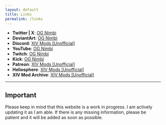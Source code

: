 ```yaml
---
layout: default
title: Links
permalink: /links
---
```


- **Twitter | X**: [OG Nimbi][Twitter]
- **DeviantArt**: [OG Nimbi][DeviantArt]
- **Discord**: [XIV Mods [Unofficial]][Discord]
- **YouTube**: [OG Nimbi][YouTube]
- **Twitch**: [OG Nimbi][Twitch]
- **Kick**: [OG Nimbi][Kick]
- **Patreon**: [XIV Mods [Unofficial]][Patreon]
- **Heliosphere**: [XIV Mods [Unofficial]][Heliosphere]
- **XIV Mod Archive**: [XIV Mods [Unofficial]][XIVModArchive]

---

## Important
Please keep in mind that this website is a work in progress. I am actively updating it as I am able. If there is any missing information, please be patient and it will be added as soon as possible.

[Twitter]: https://x.com/og_nimbi
[DeviantArt]: https://www.deviantart.com/og-nimbi
[Discord]: https://discord.gg/Kpt8GeNqgS
[YouTube]: https://www.youtube.com/@og_nimbi
[Twitch]: https://twitch.tv/og-nimbi
[Kick]: https://kick.com/og-nimbi
[Heliosphere]: https://heliosphere.app/user/yecka11pxs44h2s93ech3y250c
[XIVModArchive]: https://www.xivmodarchive.com/user/63744
[Patreon]: https://www.patreon.com/c/XIV_Mods_Unofficial
